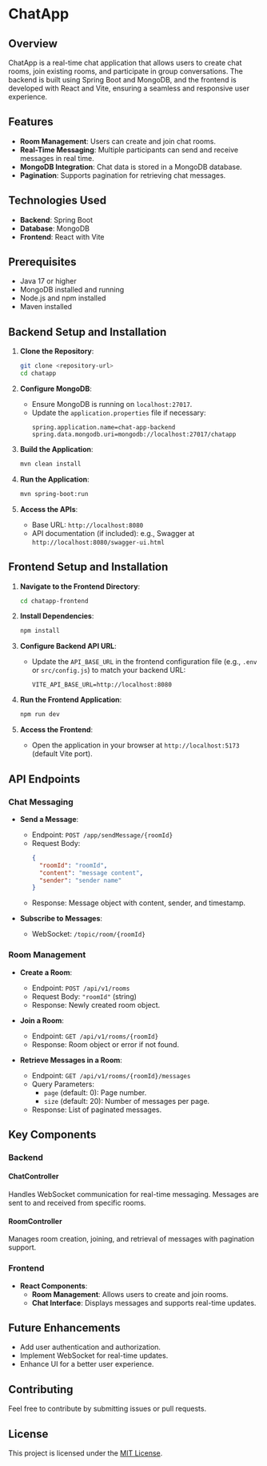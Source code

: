 # ChatApp

## Overview
ChatApp is a real-time chat application that allows users to create chat rooms, join existing rooms, and participate in group conversations. The backend is built using Spring Boot and MongoDB, and the frontend is developed with React and Vite, ensuring a seamless and responsive user experience.

## Features
- **Room Management**: Users can create and join chat rooms.
- **Real-Time Messaging**: Multiple participants can send and receive messages in real time.
- **MongoDB Integration**: Chat data is stored in a MongoDB database.
- **Pagination**: Supports pagination for retrieving chat messages.

## Technologies Used
- **Backend**: Spring Boot
- **Database**: MongoDB
- **Frontend**: React with Vite

## Prerequisites
- Java 17 or higher
- MongoDB installed and running
- Node.js and npm installed
- Maven installed

## Backend Setup and Installation
1. **Clone the Repository**:
   ```bash
   git clone <repository-url>
   cd chatapp
   ```

2. **Configure MongoDB**:
   - Ensure MongoDB is running on `localhost:27017`.
   - Update the `application.properties` file if necessary:
     ```properties
     spring.application.name=chat-app-backend
     spring.data.mongodb.uri=mongodb://localhost:27017/chatapp
     ```

3. **Build the Application**:
   ```bash
   mvn clean install
   ```

4. **Run the Application**:
   ```bash
   mvn spring-boot:run
   ```

5. **Access the APIs**:
   - Base URL: `http://localhost:8080`
   - API documentation (if included): e.g., Swagger at `http://localhost:8080/swagger-ui.html`

## Frontend Setup and Installation
1. **Navigate to the Frontend Directory**:
   ```bash
   cd chatapp-frontend
   ```

2. **Install Dependencies**:
   ```bash
   npm install
   ```

3. **Configure Backend API URL**:
   - Update the `API_BASE_URL` in the frontend configuration file (e.g., `.env` or `src/config.js`) to match your backend URL:
     ```env
     VITE_API_BASE_URL=http://localhost:8080
     ```

4. **Run the Frontend Application**:
   ```bash
   npm run dev
   ```

5. **Access the Frontend**:
   - Open the application in your browser at `http://localhost:5173` (default Vite port).

## API Endpoints
### Chat Messaging
- **Send a Message**: 
  - Endpoint: `POST /app/sendMessage/{roomId}`
  - Request Body:
    ```json
    {
      "roomId": "roomId",
      "content": "message content",
      "sender": "sender name"
    }
    ```
  - Response: Message object with content, sender, and timestamp.

- **Subscribe to Messages**:
  - WebSocket: `/topic/room/{roomId}`

### Room Management
- **Create a Room**:
  - Endpoint: `POST /api/v1/rooms`
  - Request Body: `"roomId"` (string)
  - Response: Newly created room object.

- **Join a Room**:
  - Endpoint: `GET /api/v1/rooms/{roomId}`
  - Response: Room object or error if not found.

- **Retrieve Messages in a Room**:
  - Endpoint: `GET /api/v1/rooms/{roomId}/messages`
  - Query Parameters:
    - `page` (default: 0): Page number.
    - `size` (default: 20): Number of messages per page.
  - Response: List of paginated messages.

## Key Components
### Backend
#### ChatController
Handles WebSocket communication for real-time messaging. Messages are sent to and received from specific rooms.

#### RoomController
Manages room creation, joining, and retrieval of messages with pagination support.

### Frontend
- **React Components**: 
  - **Room Management**: Allows users to create and join rooms.
  - **Chat Interface**: Displays messages and supports real-time updates.

## Future Enhancements
- Add user authentication and authorization.
- Implement WebSocket for real-time updates.
- Enhance UI for a better user experience.

## Contributing
Feel free to contribute by submitting issues or pull requests.

## License
This project is licensed under the [MIT License](LICENSE).

